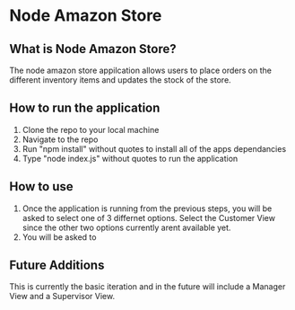 # Node Amazon Store

## What is Node Amazon Store?
The node amazon store appilcation allows users to place orders on the different inventory items and updates
the stock of the store. 

## How to run the application
1. Clone the repo to your local machine
2. Navigate to the repo
3. Run "npm install" without quotes to install all of the apps dependancies
4. Type "node index.js" without quotes to run the application

## How to use
1. Once the application is running from the previous steps, you will be asked to select one of 3 differnet options. Select the Customer View since the other two options currently arent available yet. 
2. You will be asked to 

## Future Additions
This is currently the basic iteration and in the future will include a Manager View and a Supervisor View. 
